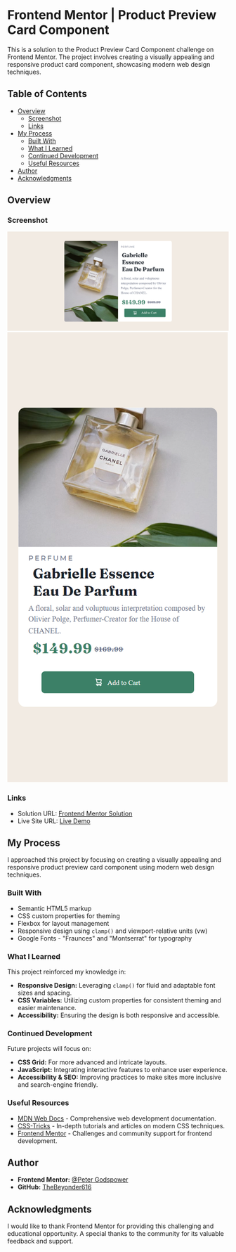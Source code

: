 # Frontend Mentor | Product Preview Card Component

This is a solution to the Product Preview Card Component challenge on Frontend Mentor. The project involves creating a visually appealing and responsive product card component, showcasing modern web design techniques.

## Table of Contents

- [Overview](#overview)
  - [Screenshot](#screenshot)
  - [Links](#links)
- [My Process](#my-process)
  - [Built With](#built-with)
  - [What I Learned](#what-i-learned)
  - [Continued Development](#continued-development)
  - [Useful Resources](#useful-resources)
- [Author](#author)
- [Acknowledgments](#acknowledgments)

## Overview

### Screenshot

![Desktop](./design/Desktop.png)
![Mobile](./design/Mobile.png)

### Links

- Solution URL: [Frontend Mentor Solution](https://www.frontendmentor.io/solutions) <!-- Update with actual URL -->
- Live Site URL: [Live Demo](https://your-live-site-url.com) <!-- Update with actual URL -->

## My Process

I approached this project by focusing on creating a visually appealing and responsive product preview card component using modern web design techniques.

### Built With

- Semantic HTML5 markup
- CSS custom properties for theming
- Flexbox for layout management
- Responsive design using `clamp()` and viewport-relative units (vw)
- Google Fonts - "Fraunces" and "Montserrat" for typography

### What I Learned

This project reinforced my knowledge in:

- **Responsive Design:** Leveraging `clamp()` for fluid and adaptable font sizes and spacing.
- **CSS Variables:** Utilizing custom properties for consistent theming and easier maintenance.
- **Accessibility:** Ensuring the design is both responsive and accessible.

### Continued Development

Future projects will focus on:

- **CSS Grid:** For more advanced and intricate layouts.
- **JavaScript:** Integrating interactive features to enhance user experience.
- **Accessibility & SEO:** Improving practices to make sites more inclusive and search-engine friendly.

### Useful Resources

- [MDN Web Docs](https://developer.mozilla.org/en-US/) - Comprehensive web development documentation.
- [CSS-Tricks](https://css-tricks.com/) - In-depth tutorials and articles on modern CSS techniques.
- [Frontend Mentor](https://www.frontendmentor.io/) - Challenges and community support for frontend development.

## Author

- **Frontend Mentor:** [@Peter Godspower](https://www.frontendmentor.io/profile/TheBeyonder616)
- **GitHub:** [TheBeyonder616](https://github.com/TheBeyonder616)

## Acknowledgments

I would like to thank Frontend Mentor for providing this challenging and educational opportunity. A special thanks to the community for its valuable feedback and support.
